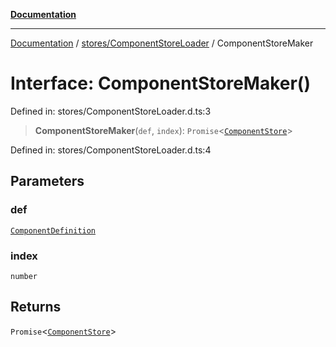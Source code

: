 [**Documentation**](../../../index.md)

***

[Documentation](../../../index.md) / [stores/ComponentStoreLoader](../index.md) / ComponentStoreMaker

# Interface: ComponentStoreMaker()

Defined in: stores/ComponentStoreLoader.d.ts:3

> **ComponentStoreMaker**(`def`, `index`): `Promise`\<[`ComponentStore`](../../ComponentStore/classes/ComponentStore.md)\>

Defined in: stores/ComponentStoreLoader.d.ts:4

## Parameters

### def

[`ComponentDefinition`](../../../api/component/Component/interfaces/ComponentDefinition.md)

### index

`number`

## Returns

`Promise`\<[`ComponentStore`](../../ComponentStore/classes/ComponentStore.md)\>
